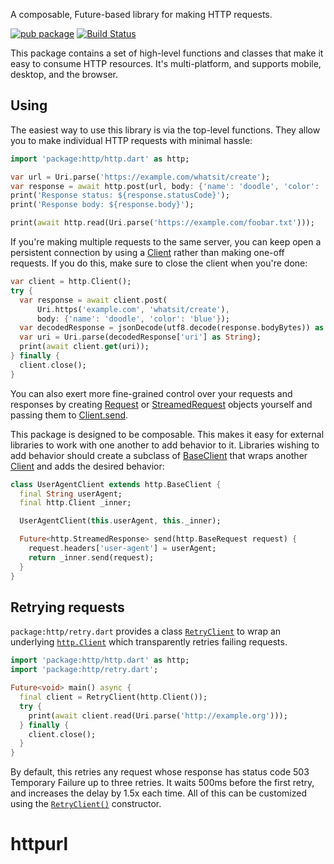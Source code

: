 A composable, Future-based library for making HTTP requests.

[![pub package](https://img.shields.io/pub/v/http.svg)](https://pub.dev/packages/http)
[![Build Status](https://github.com/dart-lang/http/workflows/Dart%20CI/badge.svg)](https://github.com/dart-lang/http/actions?query=workflow%3A"Dart+CI"+branch%3Amaster)

This package contains a set of high-level functions and classes that make it
easy to consume HTTP resources. It's multi-platform, and supports mobile, desktop,
and the browser.

## Using

The easiest way to use this library is via the top-level functions. They allow
you to make individual HTTP requests with minimal hassle:

```dart
import 'package:http/http.dart' as http;

var url = Uri.parse('https://example.com/whatsit/create');
var response = await http.post(url, body: {'name': 'doodle', 'color': 'blue'});
print('Response status: ${response.statusCode}');
print('Response body: ${response.body}');

print(await http.read(Uri.parse('https://example.com/foobar.txt')));
```

If you're making multiple requests to the same server, you can keep open a
persistent connection by using a [Client][] rather than making one-off requests.
If you do this, make sure to close the client when you're done:

```dart
var client = http.Client();
try {
  var response = await client.post(
      Uri.https('example.com', 'whatsit/create'),
      body: {'name': 'doodle', 'color': 'blue'});
  var decodedResponse = jsonDecode(utf8.decode(response.bodyBytes)) as Map;
  var uri = Uri.parse(decodedResponse['uri'] as String);
  print(await client.get(uri));
} finally {
  client.close();
}
```

You can also exert more fine-grained control over your requests and responses by
creating [Request][] or [StreamedRequest][] objects yourself and passing them to
[Client.send][].

[Request]: https://pub.dev/documentation/http/latest/http/Request-class.html
[StreamedRequest]: https://pub.dev/documentation/http/latest/http/StreamedRequest-class.html
[Client.send]: https://pub.dev/documentation/http/latest/http/Client/send.html

This package is designed to be composable. This makes it easy for external
libraries to work with one another to add behavior to it. Libraries wishing to
add behavior should create a subclass of [BaseClient][] that wraps another
[Client][] and adds the desired behavior:

[BaseClient]: https://pub.dev/documentation/http/latest/http/BaseClient-class.html
[Client]: https://pub.dev/documentation/http/latest/http/Client-class.html

```dart
class UserAgentClient extends http.BaseClient {
  final String userAgent;
  final http.Client _inner;

  UserAgentClient(this.userAgent, this._inner);

  Future<http.StreamedResponse> send(http.BaseRequest request) {
    request.headers['user-agent'] = userAgent;
    return _inner.send(request);
  }
}
```

## Retrying requests

`package:http/retry.dart` provides a class [`RetryClient`][RetryClient] to wrap
an underlying [`http.Client`][Client] which transparently retries failing
requests.

[RetryClient]: https://pub.dev/documentation/http/latest/retry/RetryClient-class.html
[Client]: https://pub.dev/documentation/http/latest/http/Client-class.html

```dart
import 'package:http/http.dart' as http;
import 'package:http/retry.dart';

Future<void> main() async {
  final client = RetryClient(http.Client());
  try {
    print(await client.read(Uri.parse('http://example.org')));
  } finally {
    client.close();
  }
}
```

By default, this retries any request whose response has status code 503
Temporary Failure up to three retries. It waits 500ms before the first retry,
and increases the delay by 1.5x each time. All of this can be customized using
the [`RetryClient()`][new RetryClient] constructor.

[new RetryClient]: https://pub.dev/documentation/http/latest/retry/RetryClient/RetryClient.html
# httpurl
